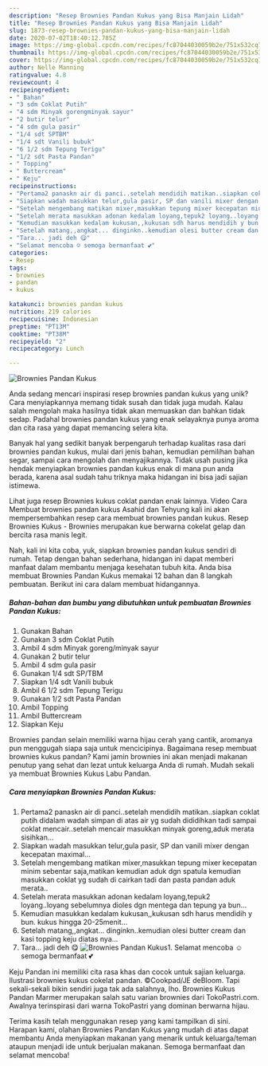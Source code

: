 ```yaml
---
description: "Resep Brownies Pandan Kukus yang Bisa Manjain Lidah"
title: "Resep Brownies Pandan Kukus yang Bisa Manjain Lidah"
slug: 1873-resep-brownies-pandan-kukus-yang-bisa-manjain-lidah
date: 2020-07-02T18:40:12.785Z
image: https://img-global.cpcdn.com/recipes/fc87044030059b2e/751x532cq70/brownies-pandan-kukus-foto-resep-utama.jpg
thumbnail: https://img-global.cpcdn.com/recipes/fc87044030059b2e/751x532cq70/brownies-pandan-kukus-foto-resep-utama.jpg
cover: https://img-global.cpcdn.com/recipes/fc87044030059b2e/751x532cq70/brownies-pandan-kukus-foto-resep-utama.jpg
author: Nelle Manning
ratingvalue: 4.8
reviewcount: 4
recipeingredient:
- " Bahan"
- "3 sdm Coklat Putih"
- "4 sdm Minyak gorengminyak sayur"
- "2 butir telur"
- "4 sdm gula pasir"
- "1/4 sdt SPTBM"
- "1/4 sdt Vanili bubuk"
- "6 1/2 sdm Tepung Terigu"
- "1/2 sdt Pasta Pandan"
- " Topping"
- " Buttercream"
- " Keju"
recipeinstructions:
- "Pertama2 panaskn air di panci..setelah mendidih matikan..siapkan coklat putih didalam wadah simpan di atas air yg sudah dididihkan tadi sampai coklat mencair..setelah mencair masukkan minyak goreng,aduk merata sisihkan..."
- "Siapkan wadah masukkan telur,gula pasir, SP dan vanili mixer dengan kecepatan maximal..."
- "Setelah mengembang matikan mixer,masukkan tepung mixer kecepatan minim sebentar saja,matikan kemudian aduk dgn spatula kemudian masukkan coklat yg sudah di cairkan tadi dan pasta pandan aduk merata.."
- "Setelah merata masukkan adonan kedalam loyang,tepuk2 loyang..loyang sebelumnya dioles dgn mentega dan tepung ya bun..."
- "Kemudian masukkan kedalam kukusan,,kukusan sdh harus mendidih y bun. kukus hingga 20-25menit..."
- "Setelah matang,,angkat... dinginkn..kemudian olesi butter cream dan kasi topping keju diatas nya..."
- "Tara... jadi deh 😋"
- "Selamat mencoba ☺️ semoga bermanfaat 💕"
categories:
- Resep
tags:
- brownies
- pandan
- kukus

katakunci: brownies pandan kukus 
nutrition: 219 calories
recipecuisine: Indonesian
preptime: "PT13M"
cooktime: "PT38M"
recipeyield: "2"
recipecategory: Lunch

---
```



![Brownies Pandan Kukus](https://img-global.cpcdn.com/recipes/fc87044030059b2e/751x532cq70/brownies-pandan-kukus-foto-resep-utama.jpg)

Anda sedang mencari inspirasi resep brownies pandan kukus yang unik? Cara menyiapkannya memang tidak susah dan tidak juga mudah. Kalau salah mengolah maka hasilnya tidak akan memuaskan dan bahkan tidak sedap. Padahal brownies pandan kukus yang enak selayaknya punya aroma dan cita rasa yang dapat memancing selera kita.

Banyak hal yang sedikit banyak berpengaruh terhadap kualitas rasa dari brownies pandan kukus, mulai dari jenis bahan, kemudian pemilihan bahan segar, sampai cara mengolah dan menyajikannya. Tidak usah pusing jika hendak menyiapkan brownies pandan kukus enak di mana pun anda berada, karena asal sudah tahu triknya maka hidangan ini bisa jadi sajian istimewa.

Lihat juga resep Brownies kukus coklat pandan enak lainnya. Video Cara Membuat brownies pandan kukus Asahid dan Tehyung kali ini akan mempersembahkan resep cara membuat brownies pandan kukus. Resep Brownies Kukus - Brownies merupakan kue berwarna cokelat gelap dan bercita rasa manis legit.


Nah, kali ini kita coba, yuk, siapkan brownies pandan kukus sendiri di rumah. Tetap dengan bahan sederhana, hidangan ini dapat memberi manfaat dalam membantu menjaga kesehatan tubuh kita. Anda bisa membuat Brownies Pandan Kukus memakai 12 bahan dan 8 langkah pembuatan. Berikut ini cara dalam membuat hidangannya.

<!--inarticleads1-->

##### Bahan-bahan dan bumbu yang dibutuhkan untuk pembuatan Brownies Pandan Kukus:

1. Gunakan  Bahan
1. Gunakan 3 sdm Coklat Putih
1. Ambil 4 sdm Minyak goreng/minyak sayur
1. Gunakan 2 butir telur
1. Ambil 4 sdm gula pasir
1. Gunakan 1/4 sdt SP/TBM
1. Siapkan 1/4 sdt Vanili bubuk
1. Ambil 6 1/2 sdm Tepung Terigu
1. Gunakan 1/2 sdt Pasta Pandan
1. Ambil  Topping
1. Ambil  Buttercream
1. Siapkan  Keju


Brownies pandan selain memiliki warna hijau cerah yang cantik, aromanya pun menggugah siapa saja untuk mencicipinya. Bagaimana resep membuat brownies kukus pandan? Kami jamin brownies ini akan menjadi makanan penutup yang sehat dan lezat untuk keluarga Anda di rumah. Mudah sekali ya membuat Brownies Kukus Labu Pandan. 

<!--inarticleads2-->

##### Cara menyiapkan Brownies Pandan Kukus:

1. Pertama2 panaskn air di panci..setelah mendidih matikan..siapkan coklat putih didalam wadah simpan di atas air yg sudah dididihkan tadi sampai coklat mencair..setelah mencair masukkan minyak goreng,aduk merata sisihkan...
1. Siapkan wadah masukkan telur,gula pasir, SP dan vanili mixer dengan kecepatan maximal...
1. Setelah mengembang matikan mixer,masukkan tepung mixer kecepatan minim sebentar saja,matikan kemudian aduk dgn spatula kemudian masukkan coklat yg sudah di cairkan tadi dan pasta pandan aduk merata..
1. Setelah merata masukkan adonan kedalam loyang,tepuk2 loyang..loyang sebelumnya dioles dgn mentega dan tepung ya bun...
1. Kemudian masukkan kedalam kukusan,,kukusan sdh harus mendidih y bun. kukus hingga 20-25menit...
1. Setelah matang,,angkat... dinginkn..kemudian olesi butter cream dan kasi topping keju diatas nya...
1. Tara... jadi deh 😋
<img src="//assets-global.cpcdn.com/assets/icons/button_play-2c75c40dde080a61004c1f40b05d8f140eaff45d7e9e6481dc71c63d2e7c4909.png" alt="Brownies Pandan Kukus">1. Selamat mencoba ☺️ semoga bermanfaat 💕


Keju Pandan ini memiliki cita rasa khas dan cocok untuk sajian keluarga. Ilustrasi brownies kukus cokelat pandan. ©Cookpad/JE deBloom. Tapi sekali-sekali bikin sendiri juga tak ada salahnya, lho. Brownies Kukus Pandan Marmer merupakan salah satu varian brownies dari TokoPastri.com. Awalnya terinspirasi dari warna TokoPastri yang dominan berwarna hijau. 

Terima kasih telah menggunakan resep yang kami tampilkan di sini. Harapan kami, olahan Brownies Pandan Kukus yang mudah di atas dapat membantu Anda menyiapkan makanan yang menarik untuk keluarga/teman ataupun menjadi ide untuk berjualan makanan. Semoga bermanfaat dan selamat mencoba!
